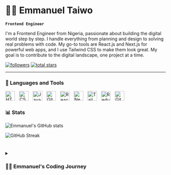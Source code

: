 # 🏄‍♂️ Emmanuel Taiwo

**`Frontend Engineer`**

I'm a Frontend Engineer from Nigeria, passionate about building the digital world step by step. I handle everything from planning and design to solving real problems with code. My go-to tools are React.js and Next.js for powerful web apps, and I use Tailwind CSS to make them look great. My goal is to contribute to the digital landscape, one project at a time.

   <p align="left">
      <a href="https://github.com/realemmanuel?tab=followers">
         <img alt="followers" title="Follow me on Github" src="https://custom-icon-badges.demolab.com/github/followers/realemmanuel?color=236ad3&labelColor=1155ba&style=for-the-badge&logo=person-add&label=Follow&logoColor=white"/></a>
      <a href="https://github.com/realemmanuel?tab=repositories&sort=stargazers">
         <img alt="total stars" title="Total stars on GitHub" src="https://custom-icon-badges.demolab.com/github/stars/realemmanuel?color=55960c&style=for-the-badge&labelColor=488207&logo=star"/></a>
   </p>

---

### 🧰 Languages and Tools

<img align="left" alt="HTML" width="30px" style="padding-right:10px;" src="https://cdn.jsdelivr.net/gh/devicons/devicon/icons/html5/html5-plain.svg" />
<img align="left" alt="CSS" width="30px" style="padding-right:10px;" src="https://cdn.jsdelivr.net/gh/devicons/devicon/icons/css3/css3-plain.svg" />
<img align="left" alt="JavaScript" width="30px" style="padding-right:10px;" src="https://cdn.jsdelivr.net/gh/devicons/devicon/icons/javascript/javascript-plain.svg" />
<img align="left" alt="Git" width="30px" style="padding-right:10px;" src="https://cdn.jsdelivr.net/gh/devicons/devicon/icons/git/git-original.svg" />
<img align="left" alt="React" width="30px" style="padding-right:10px;" src="https://cdn.jsdelivr.net/gh/devicons/devicon/icons/react/react-original.svg" />
<img align="left" alt="Nextjs" width="30px" style="padding-right:10px;" src="https://cdn.jsdelivr.net/gh/devicons/devicon/icons/nextjs/nextjs-original.svg" />
<img align="left" alt="Tailwind css" width="30px" style="padding-right:10px;" src="https://cdn.jsdelivr.net/gh/devicons/devicon/icons/tailwindcss/tailwindcss-original-wordmark.svg" />
<img align="left" alt="Redux" width="30px" style="padding-right:10px;" src="https://cdn.jsdelivr.net/gh/devicons/devicon/icons/redux/redux-original.svg" />
<img align="left" alt="GitHub" width="30px" style="padding-right:10px;" src="https://cdn.jsdelivr.net/gh/devicons/devicon/icons/github/github-original-wordmark.svg" />
<br />


#

### 📊 Stats

![Emmanuel's GitHub stats](https://github-readme-stats.vercel.app/api?username=realemmanuel&show_icons=true&theme=gruvbox)

 ![GitHub Streak](https://streak-stats.demolab.com/?user=realemmanuel&theme=gruvbox&border_radius=4.5)

#

<details>
 <summary><h3>👨‍💻 Emmanuel's Coding Journey</h3></summary>
   I'm a skilled Frontend Engineer based in Lagos, Nigeria, proficient in a variety of languages and technologies that empower me to create dynamic and engaging web applications. My expertise lies in frontend technologies, including HTML5, CSS3, JavaScript (ES6+), and TypeScript. On the backend, I leverage Node.js to complement my frontend skills.

In crafting seamless user interfaces, I utilize frameworks and libraries such as React.js, Next.js, and Tailwind CSS. Material UI, ANTD, SASS, Redux, Styled Components, Framer Motion, Jest, Cypress, Gatsby, and GraphQL are among the tools and libraries I'm proficient in. This diverse skill set allows me to create visually appealing and functional web experiences.

My proficiency extends to various development tools and platforms, including VS Code, Git, GitHub, Netlify, Vercel, Figma, Firebase, Trello, Jira, Stripe, and Twilio. These tools enable me to streamline my development workflow and deliver high-quality results.

Currently pursuing a Bachelor of Science in Computer Science at the National Open University of Nigeria, I'm dedicated to expanding my knowledge and expertise in the ever-evolving landscape of web development. My focus on languages and technologies allows me to stay at the forefront of advancements in the field, ensuring that I deliver modern and innovative solutions.</details>
